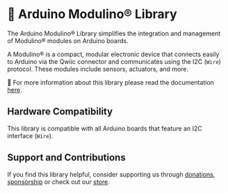 # 🧩 Arduino Modulino® Library

The Arduino Modulino® Library simplifies the integration and management of Modulino® modules on Arduino boards. 

A Modulino® is a compact, modular electronic device that connects easily to Arduino via the Qwiic connector and communicates using the I2C (`Wire`) protocol. These modules include sensors, actuators, and more.

📖 For more information about this library please read the documentation [here](./docs/).

## Hardware Compatibility
This library is compatible with all Arduino boards that feature an I2C interface (`Wire`).

## Support and Contributions
If you find this library helpful, consider supporting us through [donations](https://www.arduino.cc/en/donate/), [sponsorship](https://github.com/sponsors/arduino) or check out our [store](https://store.arduino.cc/).